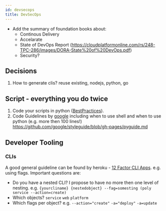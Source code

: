 ```yaml
---
id: devsecops
title: DevSecOps
---
```


* Add the summary of foundation books about:
  * Continous Delivery
  * Accelarate
  * State of DevOps Report (https://cloudplatformonline.com/rs/248-TPC-286/images/DORA-State%20of%20DevOps.pdf)
  * Security?

## Decisions

1. How to generate clis? reuse existing, nodejs, python, go 

## Script - everything you do twice
1. Code your scripts in python ([BestPractices](https://srcco.de/posts/writing-python-command-line-scripts.html)).
2. Code Guidelines by [google](https://google.github.io/styleguide/shell.xml) including when to use shell and when to use python (e.g. more then 100 lines!) https://github.com/google/styleguide/blob/gh-pages/pyguide.md

## Developer Tooling

### CLIs 

A good general guideline can be found by heroku - [12 Factor CLI Apps](https://medium.com/@jdxcode/12-factor-cli-apps-dd3c227a0e46). e.g. using flags. Important questions are: 

- Do you have a nested CLI? I propose to have no more then one level of nesting. e.g. `{yourcliname} {nestedobject} --fag=somesting (poly service --action=create)` 
- Which objects? `service` `web` `platform`
- Which flags per object? e.g. `--action="create"` `-a="deploy"` `-a=update`